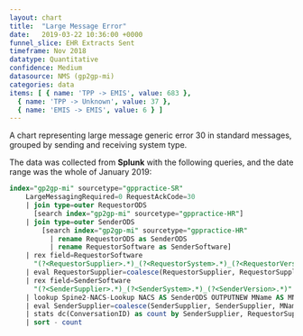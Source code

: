 ```yaml
---
layout: chart
title:  "Large Message Error"
date:   2019-03-22 10:36:00 +0000
funnel_slice: EHR Extracts Sent
timeframe: Nov 2018
datatype: Quantitative
confidence: Medium
datasource: NMS (gp2gp-mi)
categories: data
items: [ { name: 'TPP -> EMIS', value: 683 },
  { name: 'TPP -> Unknown', value: 37 },
  { name: 'EMIS -> EMIS', value: 6 } ]
---
```

A chart representing large message generic error 30 in standard messages, grouped by sending and receiving system type.

The data was collected from **Splunk** with the following queries, and the date range was the whole of January 2019:

```sql
index="gp2gp-mi" sourcetype="gppractice-SR"
    LargeMessagingRequired=0 RequestAckCode=30
    | join type=outer RequestorODS 
      [search index="gp2gp-mi" sourcetype="gppractice-HR"] 
    | join type=outer SenderODS 
        [search index="gp2gp-mi" sourcetype="gppractice-HR" 
          | rename RequestorODS as SenderODS 
          | rename RequestorSoftware as SenderSoftware]
    | rex field=RequestorSoftware 
      "(?<RequestorSupplier>.*)_(?<RequestorSystem>.*)_(?<RequestorVersion>.*)"
    | eval RequestorSupplier=coalesce(RequestorSupplier, RequestorSupplier, "unknown")
    | rex field=SenderSoftware 
      "(?<SenderSupplier>.*)_(?<SenderSystem>.*)_(?<SenderVersion>.*)"
    | lookup Spine2-NACS-Lookup NACS AS SenderODS OUTPUTNEW MName AS MName
    | eval SenderSupplier=coalesce(SenderSupplier, SenderSupplier, MName, MName, "unknown")
    | stats dc(ConversationID) as count by SenderSupplier, RequestorSupplier
    | sort - count
```